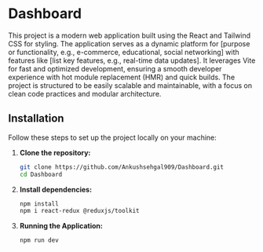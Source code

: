 # Dashboard

This project is a modern web application built using the React and Tailwind CSS for styling. The application serves as a dynamic platform for [purpose or functionality, e.g., e-commerce, educational, social networking] with features like [list key features, e.g., real-time data updates]. It leverages Vite for fast and optimized development, ensuring a smooth developer experience with hot module replacement (HMR) and quick builds. The project is structured to be easily scalable and maintainable, with a focus on clean code practices and modular architecture.
## Installation

Follow these steps to set up the project locally on your machine:

1. **Clone the repository:**

   ```bash
   git clone https://github.com/Ankushsehgal909/Dashboard.git
   cd Dashboard

2. **Install dependencies:**

   ```bash
   npm install
   npm i react-redux @reduxjs/toolkit

3. **Running the Application:**

   ```bash
   npm run dev
